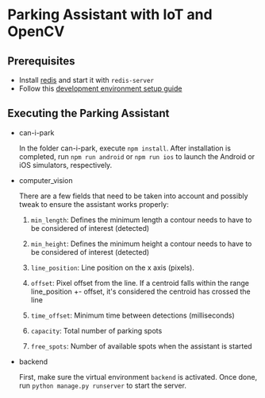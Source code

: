 # Parking Assistant with IoT and OpenCV

## Prerequisites
* Install [redis](https://redis.io/) and start it with `redis-server`
* Follow this [development environment setup guide](https://reactnative.dev/docs/environment-setup)

## Executing the Parking Assistant
* can-i-park

    In the folder can-i-park, execute `npm install`. After installation is completed, run `npm run android` or `npm run ios` to launch the Android or iOS simulators, respectively.

* computer_vision

    There are a few fields that need to be taken into account and possibly tweak to ensure the assistant works properly:

    1. `min_length`: Defines the minimum length a contour needs to have to be considered of interest (detected)

    2. `min_height`: Defines the minimum height a contour needs to have to be considered of interest (detected)

    3. `line_position`: Line position on the x axis (pixels).

    3. `offset`: Pixel offset from the line. If a centroid falls within the range line_position +- offset, it's considered the centroid has crossed the line

    4. `time_offset`: Minimum time between detections (milliseconds)

    5. `capacity`: Total number of parking spots

    6. `free_spots`: Number of available spots when the assistant is started

* backend

    First, make sure the virtual environment `backend` is activated. Once done, run  `python manage.py runserver` to start the server.